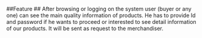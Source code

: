 ##Feature ##
After browsing or logging on the system user (buyer or any one) can see the main quality information of products. He has to provide Id and password if he wants to proceed or interested to see detail information of our products. It will be sent as request to the merchandiser.
